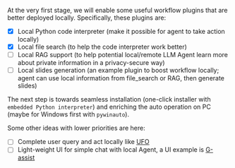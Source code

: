 At the very first stage, we will enable some useful workflow plugins that are better deployed locally.
Specifically, these plugins are:

- [x] Local Python code interpreter (make it possible for agent to take action locally)
- [x] Local file search (to help the code interpreter work better)
- [ ] Local RAG support (to help potential local/remote LLM Agent learn more about private information in a privacy-secure way)
- [ ] Local slides generation (an example plugin to boost workflow locally; agent can use local information from file_search or RAG, then generate slides)

The next step is towards seamless installation (one-click installer with `embedded Python interpreter`) and enriching the auto operation on PC (maybe for Windows first with `pywinauto`).

Some other ideas with lower priorities are here:
- [ ] Complete user query and act locally like [UFO](https://github.com/microsoft/UFO)
- [ ] Light-weight UI for simple chat with local Agent, a UI example is [G-assist](https://www.nvidia.cn/geforce/news/gfecnt/20246/g-assist-ai-assistant/)